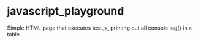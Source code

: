 # javascript_playground
Simple HTML page that executes test.js, printing out all console.log() in a table.
